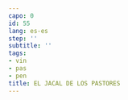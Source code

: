 ```yaml
---
capo: 0
id: 55
lang: es-es
step: ''
subtitle: ''
tags:
- vin
- pas
- pen
title: EL JACAL DE LOS PASTORES
---
```

